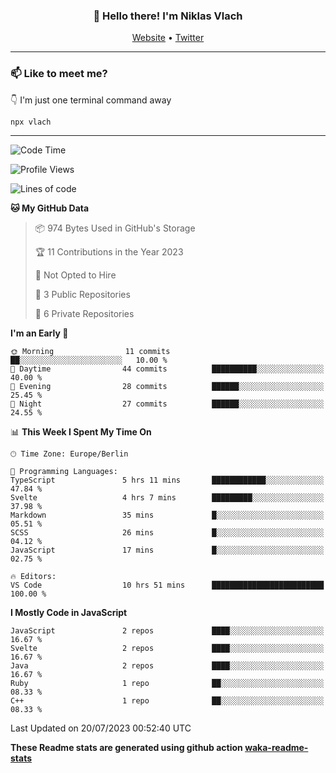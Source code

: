 <h3 align="center">👋 Hello there! I'm Niklas Vlach</h3>
<p align="center">
  <a href="https://niklas-vlach.com">Website</a> •
  <a href="https://twitter.com/NiklasVlach">Twitter</a>
</p>

---

### 📫 Like to meet me?

👇 I'm just one terminal command away

```bash
npx vlach
```

---
<!--START_SECTION:waka-->
![Code Time](http://img.shields.io/badge/Code%20Time-388%20hrs%2012%20mins-blue)

![Profile Views](http://img.shields.io/badge/Profile%20Views-0-blue)

![Lines of code](https://img.shields.io/badge/From%20Hello%20World%20I%27ve%20Written-76.6%20thousand%20lines%20of%20code-blue)

**🐱 My GitHub Data** 

> 📦 974 Bytes Used in GitHub's Storage 
 > 
> 🏆 11 Contributions in the Year 2023
 > 
> 🚫 Not Opted to Hire
 > 
> 📜 3 Public Repositories 
 > 
> 🔑 6 Private Repositories 
 > 
**I'm an Early 🐤** 

```text
🌞 Morning                11 commits          ██░░░░░░░░░░░░░░░░░░░░░░░   10.00 % 
🌆 Daytime                44 commits          ██████████░░░░░░░░░░░░░░░   40.00 % 
🌃 Evening                28 commits          ██████░░░░░░░░░░░░░░░░░░░   25.45 % 
🌙 Night                  27 commits          ██████░░░░░░░░░░░░░░░░░░░   24.55 % 
```


📊 **This Week I Spent My Time On** 

```text
🕑︎ Time Zone: Europe/Berlin

💬 Programming Languages: 
TypeScript               5 hrs 11 mins       ████████████░░░░░░░░░░░░░   47.84 % 
Svelte                   4 hrs 7 mins        █████████░░░░░░░░░░░░░░░░   37.98 % 
Markdown                 35 mins             █░░░░░░░░░░░░░░░░░░░░░░░░   05.51 % 
SCSS                     26 mins             █░░░░░░░░░░░░░░░░░░░░░░░░   04.12 % 
JavaScript               17 mins             █░░░░░░░░░░░░░░░░░░░░░░░░   02.75 % 

🔥 Editors: 
VS Code                  10 hrs 51 mins      █████████████████████████   100.00 % 
```

**I Mostly Code in JavaScript** 

```text
JavaScript               2 repos             ████░░░░░░░░░░░░░░░░░░░░░   16.67 % 
Svelte                   2 repos             ████░░░░░░░░░░░░░░░░░░░░░   16.67 % 
Java                     2 repos             ████░░░░░░░░░░░░░░░░░░░░░   16.67 % 
Ruby                     1 repo              ██░░░░░░░░░░░░░░░░░░░░░░░   08.33 % 
C++                      1 repo              ██░░░░░░░░░░░░░░░░░░░░░░░   08.33 % 
```




 Last Updated on 20/07/2023 00:52:40 UTC
<!--END_SECTION:waka-->

**These Readme stats are generated using github action [waka-readme-stats](https://github.com/anmol098/waka-readme-stats)**
